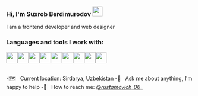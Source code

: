 ### Hi, I'm Suxrob Berdimurodov  <img src="https://media.giphy.com/media/hvRJCLFzcasrR4ia7z/giphy.gif" width="27px">

I am a frontend developer and web designer <br/>
### Languages and tools I work with:

<div style="display:flex;">
<img src="https://cdn-icons-png.flaticon.com/512/1051/1051277.png" width="30px">
<img src="https://cdn-icons-png.flaticon.com/512/732/732190.png" width="30px">
<img src="https://cdn-icons-png.flaticon.com/512/919/919831.png" width="30px">
<img src="https://cdn-icons-png.flaticon.com/512/5968/5968672.png" width="30px">
<img src="https://cdn-icons-png.flaticon.com/512/5968/5968292.png" width="30px">
<img src="https://cdn-icons-png.flaticon.com/512/5968/5968381.png" width="30px">
<img src="https://cdn-icons-png.flaticon.com/512/5968/5968705.png" width="30px">
<img src="https://cdn-icons-png.flaticon.com/512/5968/5968520.png" width="30px">
<img src="https://cdn-icons-png.flaticon.com/512/5968/5968472.png" width="30px">
  </div>

<br/>

-🗺️ &nbsp; Current location: Sirdarya, Uzbekistan
-📝 &nbsp; Ask me about anything, I'm happy to help
-📱 &nbsp; How to reach me: [@_rustamovich_06__](https://www.instagram.com/_rustamovich_06__/?ysclid=l9vbtfcd2723872633)
